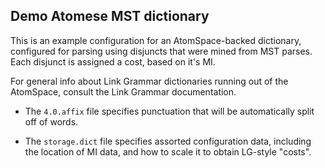 Demo Atomese MST dictionary
---------------------------------
This is an example configuration for an AtomSpace-backed dictionary,
configured for parsing using disjuncts that were mined from MST parses.
Each disjunct is assigned a cost, based on it's MI.

For general info about Link Grammar dictionaries running out of the
AtomSpace, consult the Link Grammar documentation.

* The `4.0.affix` file specifies punctuation that will be automatically
  split off of words.

* The `storage.dict` file specifies assorted configuration data,
  including the location of MI data, and how to scale it to obtain
  LG-style "costs".
